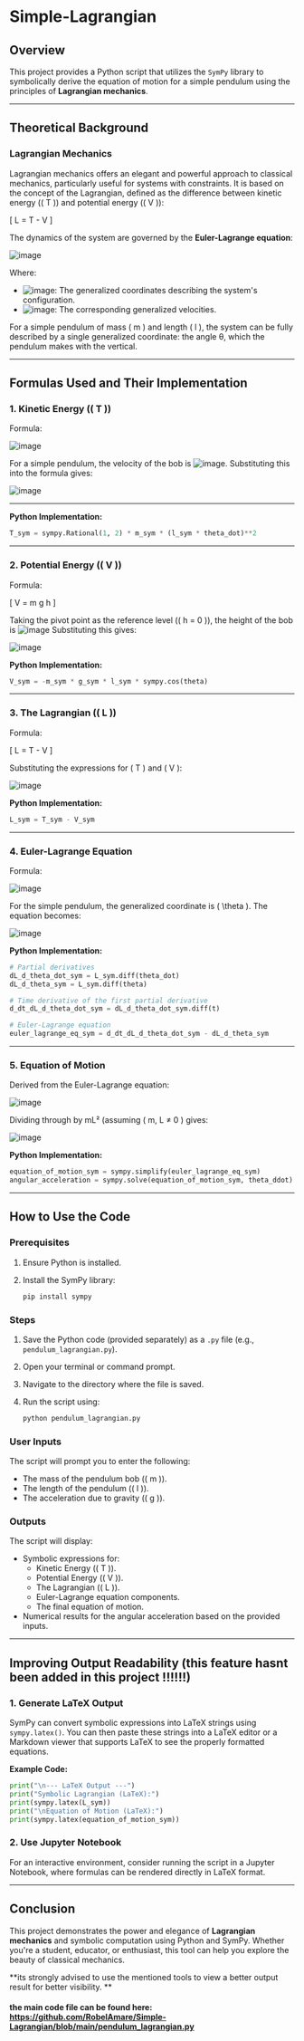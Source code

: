# Simple-Lagrangian

## Overview

This project provides a Python script that utilizes the `SymPy` library to symbolically derive the equation of motion for a simple pendulum using the principles of **Lagrangian mechanics**.

---

## Theoretical Background

### Lagrangian Mechanics

Lagrangian mechanics offers an elegant and powerful approach to classical mechanics, particularly useful for systems with constraints. It is based on the concept of the Lagrangian, defined as the difference between kinetic energy (\( T \)) and potential energy (\( V \)):

\[
L = T - V
\]

The dynamics of the system are governed by the **Euler-Lagrange equation**:

![image](https://github.com/RobelAmare/Simple-Lagrangian/blob/main/Screenshot%202025-05-13%20164833.png)

Where:
-  ![image](https://github.com/RobelAmare/Simple-Lagrangian/blob/main/qi.png): The generalized coordinates describing the system's configuration.
-  ![image](https://github.com/RobelAmare/Simple-Lagrangian/blob/main/qi_dot.png): The corresponding generalized velocities.

For a simple pendulum of mass \( m \) and length \( l \), the system can be fully described by a single generalized coordinate: the angle  θ, which the pendulum makes with the vertical.

---

## Formulas Used and Their Implementation

### 1. Kinetic Energy (\( T \))

Formula:

![image](https://github.com/RobelAmare/Simple-Lagrangian/blob/main/kinetic%20formula.png)

For a simple pendulum, the velocity of the bob is ![image](https://github.com/RobelAmare/Simple-Lagrangian/blob/main/velocity.png). Substituting this into the formula gives:

![image](https://github.com/RobelAmare/Simple-Lagrangian/blob/main/kinetic%20energy%20second%20formula.png)

---

**Python Implementation:**

```python
T_sym = sympy.Rational(1, 2) * m_sym * (l_sym * theta_dot)**2
```

---

### 2. Potential Energy (\( V \))

Formula:

\[
V = m g h
\]

Taking the pivot point as the reference level (\( h = 0 \)), the height of the bob is ![image](https://github.com/RobelAmare/Simple-Lagrangian/blob/main/height%20of%20the%20bob%20.png)
Substituting this gives:

![image](https://github.com/RobelAmare/Simple-Lagrangian/blob/main/potential_energy.png)

**Python Implementation:**

```python
V_sym = -m_sym * g_sym * l_sym * sympy.cos(theta)
```

---

### 3. The Lagrangian (\( L \))

Formula:

\[
L = T - V
\]

Substituting the expressions for \( T \) and \( V \):

![image](https://github.com/RobelAmare/Simple-Lagrangian/blob/main/The%20Lagrangian%20.png)

**Python Implementation:**

```python
L_sym = T_sym - V_sym
```

---

### 4. Euler-Lagrange Equation

Formula:

![image](https://github.com/RobelAmare/Simple-Lagrangian/blob/main/Euler-Lagrangef2.png)

For the simple pendulum, the generalized coordinate is \( \theta \). The equation becomes:

![image](https://github.com/RobelAmare/Simple-Lagrangian/blob/main/for%20simple%20pendulum.png)

**Python Implementation:**

```python
# Partial derivatives
dL_d_theta_dot_sym = L_sym.diff(theta_dot)
dL_d_theta_sym = L_sym.diff(theta)

# Time derivative of the first partial derivative
d_dt_dL_d_theta_dot_sym = dL_d_theta_dot_sym.diff(t)

# Euler-Lagrange equation
euler_lagrange_eq_sym = d_dt_dL_d_theta_dot_sym - dL_d_theta_sym
```

---

### 5. Equation of Motion

Derived from the Euler-Lagrange equation:

![image](https://github.com/RobelAmare/Simple-Lagrangian/blob/main/equation%20of%20motion%20from%20euler-lagrange.png)

Dividing through by mL² (assuming \( m, L ≠ 0 ) gives:

![image](https://github.com/RobelAmare/Simple-Lagrangian/blob/main/equation%20of%20motion%20final.png)

**Python Implementation:**

```python
equation_of_motion_sym = sympy.simplify(euler_lagrange_eq_sym)
angular_acceleration = sympy.solve(equation_of_motion_sym, theta_ddot)
```

---

## How to Use the Code

### Prerequisites

1. Ensure Python is installed.
2. Install the SymPy library:

   ```bash
   pip install sympy
   ```

### Steps

1. Save the Python code (provided separately) as a `.py` file (e.g., `pendulum_lagrangian.py`).
2. Open your terminal or command prompt.
3. Navigate to the directory where the file is saved.
4. Run the script using:

   ```bash
   python pendulum_lagrangian.py
   ```

### User Inputs

The script will prompt you to enter the following:
- The mass of the pendulum bob (\( m \)).
- The length of the pendulum (\( l \)).
- The acceleration due to gravity (\( g \)).

### Outputs

The script will display:
- Symbolic expressions for:
  - Kinetic Energy (\( T \)).
  - Potential Energy (\( V \)).
  - The Lagrangian (\( L \)).
  - Euler-Lagrange equation components.
  - The final equation of motion.
- Numerical results for the angular acceleration based on the provided inputs.

---

## Improving Output Readability (this feature hasnt been added in this project  !!!!!!)

### 1. Generate LaTeX Output

SymPy can convert symbolic expressions into LaTeX strings using `sympy.latex()`. You can then paste these strings into a LaTeX editor or a Markdown viewer that supports LaTeX to see the properly formatted equations.

**Example Code:**

```python
print("\n--- LaTeX Output ---")
print("Symbolic Lagrangian (LaTeX):")
print(sympy.latex(L_sym))
print("\nEquation of Motion (LaTeX):")
print(sympy.latex(equation_of_motion_sym))
```

### 2. Use Jupyter Notebook

For an interactive environment, consider running the script in a Jupyter Notebook, where formulas can be rendered directly in LaTeX format.

---

## Conclusion

This project demonstrates the power and elegance of **Lagrangian mechanics** and symbolic computation using Python and SymPy. Whether you're a student, educator, or enthusiast, this tool can help you explore the beauty of classical mechanics.

**its strongly advised to use the mentioned tools to view a better output result for better visibility.
**

#### **the main code file can be found here**:       https://github.com/RobelAmare/Simple-Lagrangian/blob/main/pendulum_lagrangian.py
